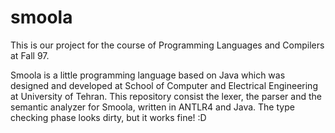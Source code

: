 # smoola
This is our project for the course of Programming Languages and Compilers at Fall 97.

Smoola is a little programming language based on Java which was designed and developed at School of Computer and Electrical Engineering at University of Tehran.
This repository consist the lexer, the parser and the semantic analyzer for Smoola, written in ANTLR4 and Java.
The type checking phase looks dirty, but it works fine! :D
